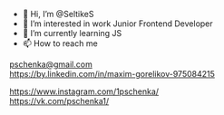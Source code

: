 - 👋 Hi, I’m @SeltikeS
- 👀 I’m interested in work Junior Frontend Developer 
- 🌱 I’m currently learning JS
- 📫 How to reach me 

pschenka@gmail.com <br>
https://by.linkedin.com/in/maxim-gorelikov-975084215

https://www.instagram.com/1pschenka/ <br>
https://vk.com/pschenka1/

